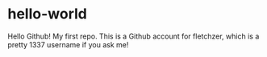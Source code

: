 hello-world
===========

Hello Github! My first repo.
This is a Github account for fletchzer, which is a pretty 1337 username if you ask me!
